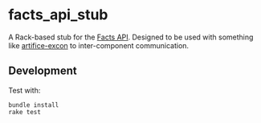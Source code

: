 facts_api_stub
==============

A Rack-based stub for the [Facts API](https://github.com/brandur/facts-api). Designed to be used with something like [artifice-excon](https://github.com/brandur/artifice-excon) to inter-component communication.

Development
-----------

Test with:

```
bundle install
rake test
```
